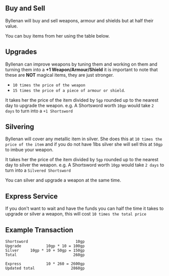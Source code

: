 ## Buy and Sell

Byllenan will buy and sell weapons, armour and shields but at half their value.

You can buy items from her using the table below.

## Upgrades

Byllenan can improve weapons by tuning them and working on them and turning them into a **+1 Weapon/Armour/Shield** it is important to note that these are **NOT** magical items, they are just stronger.

* `10 times the price of the weapon`
* `15 times the price of a piece of armour or shield`.

It takes her the price of the item divided by `5gp` rounded up to the nearest day to upgrade the weapon. e.g. A Shortsword worth `10gp` would take `2 days` to turn into a `+1 Shortsword`

## Silvering

Byllenan will cover any metallic item in silver. She does this at `10 times the price of the item` and if you do not have 1lbs silver she will sell this at `50gp` to imbue your weapon.

It takes her the price of the item divided by `5gp` rounded up to the nearest day to silver the weapon. e.g. A Shortsword worth `10gp` would take `2 days` to turn into a `Silvered Shortsword`

You can silver and upgrade a weapon at the same time.

## Express Service

If you don't want to wait and have the funds you can half the time it takes to upgrade or silver a weapon, this will cost `10 times the total price`

## Example Transaction

```
Shortsword                     10gp
Upgrade           10gp * 10 = 100gp
Silver     10gp * 10 + 50gp = 150gp
Total                         260gp

Express           10 * 260 = 2600gp
Updated total                2860gp
```
